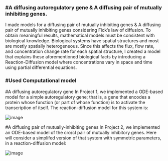 ### #A diffusing autoregulatory gene & A diffusing pair of mutually inhibiting genes.

I made models for a diffusing pair of mutually inhibiting genes & A diffusing pair of mutually inhibiting genes considering Fick’s law of diffusion. To obtain meaningful results, mathematical models must be consistent with biological knowledge. Biological systems have spatial structures and most are mostly spatially heterogeneous. Since this affects the flux, flow rate, and concentration change rate for each spatial structure, I created a model that explains these aforementioned biological facts by introducing a Reaction-Diffusion model where concentrations vary in space and time using partial differential equations. 


### #Used Computational model
#A diffusing autoregulatory gene
In Project 1, we implemented a ODE-based model for a simple autoregulatory gene; that is, a gene that encodes a protein whose function (or part of whose function) is to activate the transcription of itself. The reaction-diffusion model for this system is:

![image](https://github.com/user-attachments/assets/16f0ab63-6ec5-4a14-a0f7-43d01e52a242)

#A diffusing pair of mutually-inhibiting genes
In Project 2, we implemented an ODE-based model of the cro/cI pair of mutually inhibitory genes. Here will consider a simplifed version of that system with symmetric parameters, in a reaction-diffusion model:

![image](https://github.com/user-attachments/assets/5612ea15-6589-44cd-816d-b5082142ba97)
